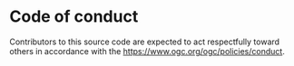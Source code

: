 # Code of conduct

Contributors to this source code are expected to act respectfully toward others in accordance with the https://www.ogc.org/ogc/policies/conduct.
